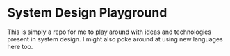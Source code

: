 # System Design Playground

This is simply a repo for me to play around with ideas and technologies present
in system design. I might also poke around at using new languages here too.
